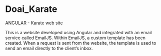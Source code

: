 # Doai_Karate
ANGULAR - Karate web site

This is a website developed using Angular and integrated with an email service called EmailJS. Within EmailJS, a custom template has been created. When a request is sent from the website, the template is used to send an email directly to the client’s inbox.
